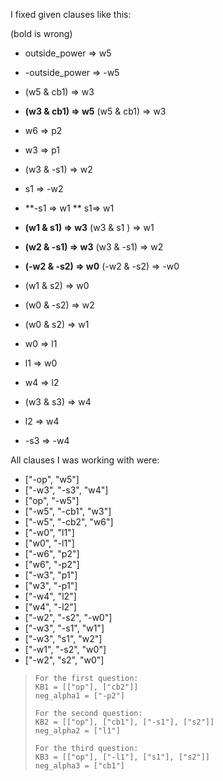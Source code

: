 I fixed given clauses like this:

(bold is wrong)

- outside_power => w5
- -outside_power => -w5

- (w5 & cb1) => w3  
- **(w3 & cb1) => w5**  (w5 & cb1) => w3 
- w6 => p2
- w3 => p1
- (w3 & -s1) => w2  
- s1 => -w2
- **-s1 => w1 **  s1=> w1
- **(w1 & s1) => w3**  (w3 & s1 ) => w1
- **(w2 & -s1) => w3**   (w3 & -s1) => w2
- **(-w2 & -s2) => w0**   (-w2 & -s2) => -w0
- (w1 & s2) => w0
- (w0 & -s2) => w2
- (w0 & s2) => w1
- w0 => l1
- l1 => w0
- w4 => l2
- (w3 & s3) => w4
- l2 => w4
- -s3 => -w4


All clauses I was working with were:
- ["-op", "w5"]
- ["-w3", "-s3", "w4"]
- ["op", "-w5"]
- ["-w5", "-cb1", "w3"]
- ["-w5", "-cb2", "w6"]
- ["-w0", "l1"]
- ["w0", "-l1"]
- ["-w6", "p2"]
- ["w6", "-p2"]
- ["-w3", "p1"]
- ["w3", "-p1"]
- ["-w4", "l2"]
- ["w4", "-l2"]
- ["-w2", "-s2", "-w0"]
- ["-w3", "-s1", "w1"]
- ["-w3", "s1", "w2"]
- ["-w1", "-s2", "w0"]
- ["-w2", "s2", "w0"]
>     For the first question:
>     KB1 = [["op"], ["cb2"]]
>     neg_alpha1 = ["-p2"]
> 
>     For the second question:
>     KB2 = [["op"], ["cb1"], ["-s1"], ["s2"]]
>     neg_alpha2 = ["l1"]
> 
>     For the third question:
>     KB3 = [["op"], ["-l1"], ["s1"], ["s2"]]
>     neg_alpha3 = ["cb1"]



